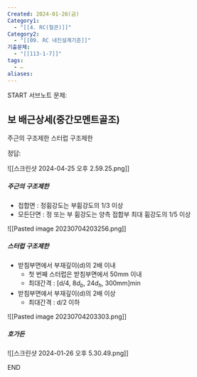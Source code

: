 ```yaml
---
Created: 2024-01-26(금)
Category1:
  - "[[4. RC(철콘)]]"
Category2:
  - "[[09. RC 내진설계기준]]"
기출문제:
  - "[[113-1-7]]"
tags:
  - ✏️
aliases:
---
```

START
서브노트
문제:  
## 보 배근상세(중간모멘트골조) 
주근의 구조제한
스터럽 구조제한



정답: 

![[스크린샷 2024-04-25 오후 2.59.25.png]]

##### 주근의 구조제한
- 접합면 : 정휨강도는 부휨강도의 1/3 이상
- 모든단면 : 정 또는 부 휨강도는 양측 접합부 최대 휨강도의 1/5 이상


![[Pasted image 20230704203256.png]]

##### 스터럽 구조제한
- 받침부면에서 부재깊이(d)의 2배 이내
	- 첫 번째 스터럽은 받침부면에서 50mm 이내
	- 최대간격 : [d/4, $8d_b$, $24d_h$, 300mm]min
- 받침부면에서 부재깊이(d)의 2배 이상
	- 최대간격 : d/2 이하

![[Pasted image 20230704203303.png]]

##### 호가든
![[스크린샷 2024-01-26 오후 5.30.49.png]]
<!--ID: 1688471918997-->
END

